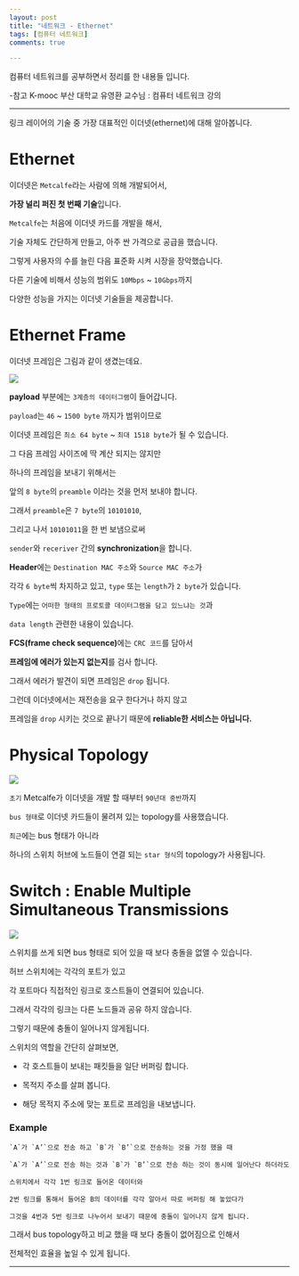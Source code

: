 ```yaml
---
layout: post
title: "네트워크 - Ethernet"
tags: [컴퓨터 네트워크]
comments: true

---
```


컴퓨터 네트워크를 공부하면서 정리를 한 내용들 입니다.

-참고 K-mooc 부산 대학교 유영환 교수님 : 컴퓨터 네트워크 강의

---

링크 레이어의 기술 중 가장 대표적인 이더넷(ethernet)에 대해 알아봅니다.

# Ethernet

이더넷은 `Metcalfe`라는 사람에 의해 개발되어서,

<strong>가장 널리 퍼진 첫 번째 기술</strong>입니다. 

`Metcalfe`는 처음에 이더넷 카드를 개발을 해서, 

기술 자체도 간단하게 만들고, 아주 싼 가격으로 공급을 했습니다.

그렇게 사용자의 수를 늘린 다음 표준화 시켜 시장을 장악했습니다.

다른 기술에 비해서 성능의 범위도 `10Mbps` ~ `10Gbps`까지

다양한 성능을 가지는 이더넷 기술들을 제공합니다.

# Ethernet Frame

이더넷 프레임은 그림과 같이 생겼는데요. 

<img src="/images/2021년/0211/EthernetFrame.PNG">

<strong>payload</strong> 부분에는 `3계층의 데이터그램`이 들어갑니다.

`payload`는 `46` ~ `1500 byte` 까지가 범위이므로 

이더넷 프레임은 `최소 64 byte` ~ `최대 1518 byte`가 될 수 있습니다.

그 다음 프레임 사이즈에 딱 계산 되지는 않지만 

하나의 프레임을 보내기 위해서는 

앞의 `8 byte`의 `preamble` 이라는 것을 먼저 보내야 합니다.

그래서 `preamble`은 `7 byte`의 `10101010`, 

그리고 나서 `10101011`을 한 번 보냄으로써

`sender`와 `receriver` 간의 <strong>synchronization</strong>을 합니다.

<strong>Header</strong>에는 `Destination MAC 주소`와 `Source MAC 주소`가 

각각 `6 byte`씩 차지하고 있고, `type` 또는 `length`가 `2 byte`가 있습니다. 

`Type`에는 `어떠한 형태의 프로토콜 데이터그램을 담고 있느냐는 것`과 

`data length` 관련한 내용이 있습니다.

<strong>FCS(frame check sequence)</strong>에는 `CRC 코드`를 담아서

<strong>프레임에 에러가 있는지 없는지</strong>를 검사 합니다.

그래서 에러가 발견이 되면 프레임은 `drop` 됩니다. 

그런데 이더넷에서는 재전송을 요구 한다거나 하지 않고 

프레임을 `drop` 시키는 것으로 끝나기 때문에 <strong>reliable한 서비스는 아닙니다.</strong>

# Physical Topology

<img src="/images/2021년/0211/PhysicalTopology.PNG">

`초기` Metcalfe가 이더넷을 개발 할 때부터 `90년대 중반`까지 

`bus 형태`로 이더넷 카드들이 물려져 있는 topology를 사용했습니다.

`최근`에는 bus 형태가 아니라 

하나의 스위치 허브에 노드들이 연결 되는 `star 형식`의 topology가 사용됩니다.

# Switch : Enable Multiple Simultaneous Transmissions

<img src="/images/2021년/0211/Switch_Enable Multiple Simultaneous Transmissions.PNG">

스위치를 쓰게 되면 bus 형태로 되어 있을 때 보다 충돌을 없앨 수 있습니다.

허브 스위치에는 각각의 포트가 있고

각 포트마다 직접적인 링크로 호스트들이 연결되어 있습니다.

그래서 각각의 링크는 다른 노드들과 공유 하지 않습니다.

그렇기 때문에 충돌이 일어나지 않게됩니다.

스위치의 역할을 간단히 살펴보면,

* 각 호스트들이 보내는 패킷들을 일단 버퍼링 합니다.

* 목적지 주소를 살펴 봅니다.

* 해당 목적지 주소에 맞는 포트로 프레임을 내보냅니다.

### Example
```
`A`가 `A’`으로 전송 하고 `B`가 `B’`으로 전송하는 것을 가정 했을 때

`A`가 `A’`으로 전송 하는 것과 `B`가 `B’`으로 전송 하는 것이 동시에 일어난다 하더라도

스위치에서 각각 1번 링크로 들어온 데이터와 

2번 링크를 통해서 들어온 B의 데이터를 각각 알아서 따로 버퍼링 해 놓았다가

그것을 4번과 5번 링크로 나누어서 보내기 때문에 충돌이 일어나지 않게 됩니다.
```

그래서 bus topology하고 비교 했을 때 보다 충돌이 없어짐으로 인해서 

전체적인 효율을 높일 수 있게 됩니다.

---

